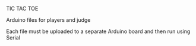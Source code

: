TIC TAC TOE

Arduino files for players and judge

Each file must be uploaded to a separate Arduino board and then run using Serial
